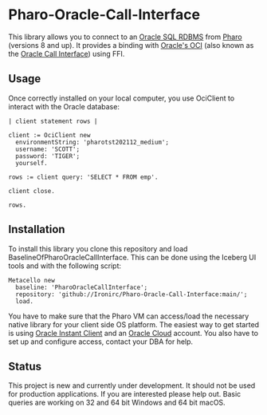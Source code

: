 # Pharo-Oracle-Call-Interface

This library allows you to connect 
to an [Oracle SQL RDBMS](https://www.oracle.com/database/) 
from [Pharo](https://pharo.org) (versions 8 and up).
It provides a binding with [Oracle's OCI](https://docs.oracle.com/en/database/oracle/oracle-database/21/lnoci/index.html) 
(also known as the [Oracle Call Interface](https://en.wikipedia.org/wiki/Oracle_Call_Interface)) using FFI.


## Usage

Once correctly installed on your local computer, you use OciClient to interact with the Oracle database:

```Smalltalk
| client statement rows |

client := OciClient new
  environmentString: 'pharotst202112_medium';
  username: 'SCOTT';
  password: 'TIGER';
  yourself.

rows := client query: 'SELECT * FROM emp'.  

client close.

rows.
```


## Installation

To install this library you clone this repository and load BaselineOfPharoOracleCallInterface.
This can be done using the Iceberg UI tools and with the following script:

```Smalltalk
Metacello new
  baseline: 'PharoOracleCallInterface';
  repository: 'github://Ironirc/Pharo-Oracle-Call-Interface:main/';
  load.
```

You have to make sure that the Pharo VM can access/load 
the necessary native library for your client side OS platform.
The easiest way to get started is using [Oracle Instant Client](https://www.oracle.com/database/technologies/instant-client.html)
and an [Oracle Cloud](https://cloud.oracle.com) account.
You also have to set up and configure access, contact your DBA for help.


## Status

This project is new and currently under development.
It should not be used for production applications.
If you are interested please help out.
Basic queries are working on 32 and 64 bit Windows and 64 bit macOS.
